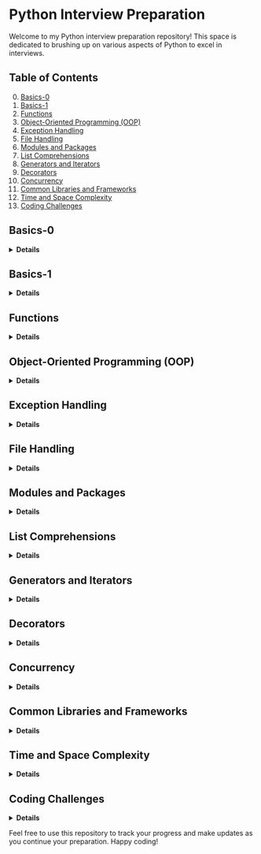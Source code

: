 # Python Interview Preparation

Welcome to my Python interview preparation repository! This space is dedicated to brushing up on various aspects of Python to excel in interviews.

## Table of Contents
0. [Basics-0](#basics-0)
1. [Basics-1](#basics-1)
2. [Functions](#functions)
3. [Object-Oriented Programming (OOP)](#object-oriented-programming-oop)
4. [Exception Handling](#exception-handling)
5. [File Handling](#file-handling)
6. [Modules and Packages](#modules-and-packages)
7. [List Comprehensions](#list-comprehensions)
8. [Generators and Iterators](#generators-and-iterators)
9. [Decorators](#decorators)
10. [Concurrency](#concurrency)
11. [Common Libraries and Frameworks](#common-libraries-and-frameworks)
12. [Time and Space Complexity](#time-and-space-complexity)
13. [Coding Challenges](#coding-challenges)

## Basics-0
<details>
<summary><strong> Details </strong></summary>

### What is Python, and how is it different from other programming languages?

:white_check_mark: **Answer:** Python is a high-level, interpreted programming language known for its <ins>readability</ins> and <ins>simplicity</ins>. It emphasizes code readability and allows programmers to express concepts in fewer lines of code than might be possible in languages such as C++ or Java. <ins>Python supports multiple programming paradigms, including procedural, object-oriented, and [functional programming](https://en.wikipedia.org/wiki/Functional_programming).</ins>

### Explain the differences between Python 2 and Python 3.

:white_check_mark: **Answer:** Python 2 and Python 3 are two major versions of the Python programming language. Python 3 was introduced as an upgrade to Python 2 with some significant changes to improve consistency and eliminate redundancy. Key differences include changes to print syntax (print is a function in Python 3), Unicode support, integer division, and various library updates. Python 2 reached its end of life on January 1, 2020, and developers are encouraged to use Python 3 for all new projects.

### What are the main features of Python?

:white_check_mark: **Answer:** Python has several key features:

- **Readability:** Python's syntax is clear and readable, making it an excellent language for beginners.
- **Versatility:** Python supports both procedural and object-oriented programming paradigms.
- **Interpretation:** It is an <ins>interpreted language</ins>, which means code execution occurs line by line.
- **Dynamic typing:** <ins>Variables are dynamically typed</ins, allowing flexibility.
- **Extensive libraries:** Python has a rich standard library and numerous third-party libraries, facilitating diverse applications.
- **Community support:** Python has a large, active community contributing to its development and providing support.

### What are the different data types in Python?

:white_check_mark: **Answer:** Python has various data types, including int (integer), str (string), float (floating-point), tuple, list, dict (dictionary), and bool (boolean).

### What is the output of (0, 1, 2, 3, (4, 5, 6), 7, 8, 9)[::2]

:white_check_mark: **Answer:** (0, 2, (4, 5, 6), 8) Certainly, the annotation [::2] is a slicing notation in Python that allows extracting a subsequence from a sequence (such as a list or tuple) by specifying three parameters separated by colons. The general form is start:stop:step, where: 
- start represents the starting index (inclusive).
- stop represents the ending index (exclusive).
- step represents the step or increment between selected elements.

### What is the output of (10, 20, 30, 40, 50)[::-2]?

:white_check_mark: **Answer:** (50, 30, 10). The notation [::-2] reverses the tuple and returns every second element. The [::-2] slice notation means to start from the end and move backwards by 2 steps. In this case, it starts from the end of the tuple and selects every second element moving towards the beginning.

### Output of l_numbers=[[]]*5, l_numbers[0].append(1)?

:white_check_mark: **Answer:** _l_numbers_ will be equal to [[1], [1], [1], [1], [1]]. When you multiply a list by a number, you get a list of references to the same elements. So, modifying one of them reflects on all.

### What is the difference between == and is in Python?

:white_check_mark: **Answer:** _==_ is a comparison operator that checks <ins>equality</ins> between the values of two objects.
_is_ is an identity operator that checks whether two variables <ins>refer to the same object in memory</ins>.


### What is the purpose of the single underscore “_” variable in Python?

:white_check_mark: **Answer:** In Python, the single underscore (_) has several conventional uses, and its purpose can depend on the context in which it is used. Here are some common cases: 
i) Placeholder for Unused Variables 
ii) Last Expression in an Interactive Interpreter
ii) "I don't care" in Unpacking ->  _, _, result = some_function_returning_a_tuple()

### Explain the concept behind dictionary in Python

:white_check_mark: **Answer:** In Python, a dictionary is a data structure that stores a collection of key-value pairs. Each key in a dictionary must be unique. You cannot have duplicate keys; if you try to use the same key more than once, the new value will overwrite the previous one.
Keys must be of a type that is <ins>immutable</ins>, meaning they cannot be changed after creation (e.g. you cannot use a list as key). Common examples of immutable types for keys include strings, numbers, and tuples.
Values in a dictionary can be of any data type, including numbers, strings, lists, or even other dictionaries (also mixed).
<ins>Dictionaries are mutable.</ins> Dictionaries provide fast and efficient lookups. 

### Difference between an expression and a statement in Python

:white_check_mark: **Answer:** A _statement_ is a complete line of code that performs an action. It's an executable unit that can include assignments, function calls, loops, conditionals, etc.
An _expression_ is any part of the code that evaluates to a value. It can be a combination of variables, operators, and function calls. 
An expression can also be a statement if it stands alone as a complete line of code. In some languages, expressions and statements are distinct, but in Python, many expressions can be used as statements.


### Difference between an array and list

:white_check_mark: **Answer:** 

1. **Data Type:**
   - **List:** Holds elements of different data types.
   - **Array:** Typically holds elements of the same data type.

2. **Memory Efficiency:**
   - **List:** More memory-efficient but less space-efficient.
   - **Array:** More space-efficient due to contiguous memory.

3. **Operations:**
   - **List:** Versatile with many built-in methods.
   - **Array:** Fewer built-in methods; specialized libraries like NumPy enhance functionality.

4. **Usage:**
   - **List:** General-purpose data storage and manipulation.
   - **Array:** Common in mathematical and scientific computations.

5. **Mutability:**
   - **List:** Mutable; elements can be changed after creation.
   - **Array:** Core arrays are mutable; NumPy arrays can be mutable or immutable.

In summary, lists offer flexibility, while arrays are more specialized for certain tasks, especially in scientific computing.


#### Data Types

- Understanding and working with various data types:
  ```python
  # Example
  num = 42
  name = "John"
  coordinates = (10.5, 20.0)
  
  # Everything from numbers, lists, strings, functions and classes are python objects.
  ```

#### Operators

- Utilizing operators for arithmetic, comparison, logical operations:
  ```python
  # Example
  result = 10 + 5  # Addition
  is_equal = (3 == 3)  # Comparison
  logical_result = True and False  # Logical AND
  ```

#### Variables

- Declaring and using variables to store values:
  ```python
  # Example
  age = 30
  message = f"My age is {age}."
  ```

#### Control Flow

- Implementing control flow structures such as if statements, loops:
  ```python
  # Example
  age = 30
  if age >= 18:
      print("You are an adult.")
  else:
      print("You are a minor.")
  
  # Loop example
  for i in range(5):
      print(i)
  ```

more examples in the file code/basics_0.py  

</details>

## Basics-1
<details>
<summary><strong> Details </strong></summary>

### What is mutable and immutable objects/data types in Python?

:white_check_mark: **Answer:** Mutation generally refers to 'change'. So when we say that an object is mutable or immutable we meant to say that the value of object can/cannot change.
When an object is created in Python, it is assigned a _type_ and an _id_. <ins> An object/data type is mutable if with the same id, the value of the object changes after the object is created. </ins>
**Mutable objects** in Python -- Objects that can change after creation. Lists, byte arrays, sets, and dictionaries.
**Immutable objects** in Python -- Numeric data types, strings, bytes, frozen sets, and tuples.


### What is the difference between list and tuples in Python?

:white_check_mark: **Answer:**
**Mutability** list is mutable and tuple is immutable. 
**Syntax definition**,
**Performance** List: Slower due to mutability and Tuple: Faster due to immutability
**Memory Consumption** List: Consumes more memory and  Tuple: More memory-efficient

### How is memory managed in Python?

:white_check_mark: **Answer:** Memory in Python is managed using a private heap space. The Python Memory Manager handles the allocation and deallocation of memory for objects. Garbage collection is employed to reclaim memory from unused objects.


### Explain shallow and deep copy in Python

:white_check_mark: **Answer:** In Python, a shallow copy creates a new object but does not clone nested objects. A deep copy, on the other hand, creates a new object and recursively clones all nested objects.


### Why Python generates a .pyc file even when it is an interpreted language?

:white_check_mark: **Answer:**# Python is both interpreted and compiled. When a .py file is executed, 
it goes through a compilation process called bytecode compilation.
The generated bytecode is platform-independent and stored in .pyc files to improve execution speed on subsequent runs.
.pyc files contain the compiled version of the Python source code, making it faster to load and execute.
When a .py file is imported, Python checks if a corresponding .pyc file exists and is newer. 
If not, it compiles the .py file into .pyc.

### How private varibles are declared in Python?

:white_check_mark: **Answer:** Python does not have anything called private member however by convention two underscore before a variable or function makes it private.

### Can _set_ have lists as elements?

:white_check_mark: **Answer:** No, a set in Python cannot have lists as elements. Sets are designed <ins> to store unique and immutable elements. </ins> Since lists are mutable (meaning their contents can be changed after they are created), they cannot be used as elements in a set.


</details>

## Functions
<details>
<summary><strong> Details </strong></summary>

### Explain briefly about lambda() and map() functions. 

:white_check_mark: **Answer:** <ins>Lambda()</ins> function mainly used to create a function without a name, 
it can receive any number of arguments, but can only have one expression.

<ins>Map()</ins> function takes a function and a list as input. 
Map() performs an operation on the entire list and return the result in a new list
(see example on functions.py).

### Difference between a class variable and instance variable.

:white_check_mark: **Answer:** In Python, class variables are shared among all instances of a class and have a global scope within the class.
Instance variables, declared with "self" inside methods or the constructor, 
are specific to each instance and have a local scope within that instance (see example on basics_1.py).

</details>

## Object-Oriented Programming (OOP)
<details>
<summary><strong> Details </strong></summary>

### What is monkey patching? How to use it in Python?

:white_check_mark: **Answer:** Monkey patching refers to dynamically modifying or extending a module or class at runtime, 
typically to alter behavior or add features (see example on object_oriented_programming.py).


### What is the difference between staticmethod and classmethod?

:white_check_mark: **Answer:** The key difference lies in how they are bound to the class. `staticmethod` is bound to the class and takes no special first argument, 
while `classmethod` is bound to the class and takes the class as its first argument (see example on object_oriented_programming.py).


### Explain Singleton class and its uses?

:white_check_mark: **Answer:** A Singleton class ensures that only one instance of the class is created and provides a global point of access to that instance. 
It is often used when exactly one object is needed for coordination or to control actions (see example on object_oriented_programming.py).

### Explain Meta Classes in Python. 

:white_check_mark: **Answer:** Meta-classes in Python are classes that define the behavior of other classes, 
commonly known as class factories. They allow customization and modification of class creation, 
often used to enforce coding standards or add specific behaviors to classes (see example on object_oriented_programming.py).

### Explain Abstract Classes and its uses.

:white_check_mark: **Answer:** Abstract classes in Python are classes that cannot be instantiated and typically include abstract methods 
that must be implemented by their subclasses. 
They serve as a blueprint for other classes and ensure that certain methods are implemented by concrete classes (see example on object_oriented_programming.py).


# Explain object creation process in detail. Which method is called first?

:white_check_mark: **Answer:** During object creation in Python, the class is defined with its attributes and methods. 
Memory is allocated for the object. Optionally, the __new__ method is called to create and return the object. 
Subsequently, the __init__ method is invoked to initialize the object's attributes.


### Explain inheritance in Python.

:white_check_mark: **Answer:** <ins>Inheritance</ins> is a fundamental concept in object-oriented programming (OOP) that allows a class 
(subclass or derived class) to inherit attributes and methods from another class (base class or parent class). 
This promotes code reuse and the creation of a hierarchy of classes.

### What is MRO in Python? How does it work?

:white_check_mark: **Answer:** <ins>MRO stands for Method Resolution Order</ins> in Python. It is a mechanism that determines the order in which 
classes are searched when looking for a method in a class hierarchy. 
This becomes particularly important in the context of multiple inheritance, where a class can inherit from 
multiple parent classes.

</details>

## Exception Handling
<details>
<summary><strong> Details </strong></summary>

### Explain exception handling in Python.

:white_check_mark: **Answer:** Exception handling in Python is a way to deal with errors during program execution. 
When an <ins>error</ins> occurs, it disrupts the normal flow, and to prevent crashes, 
we use <ins>try</ins>, <ins>except</ins>, and <ins>finally</ins> blocks (see example on exception_handling.py).

### Is there a sequence in defining exceptions in except block for exception handling?

:white_check_mark: **Answer:** Yes, there is a sequence when defining exceptions in the <ins>except</ins> block for exception handling in Python. 
The order matters. The <ins>except</ins> blocks are evaluated from top to bottom, 
and the first block that matches the raised exception is executed. 

</details>

## File Handling
<details>
<summary><strong> Details </strong></summary>

### How would you load large data file in Python?

:white_check_mark: **Answer:** Read the file in smaller chunks rather than loading the entire file into memory at once.
If dealing with tabular data, use the Pandas library with the <ins>chunksize</ins> parameter to read data in chunks.
Alternatively, consider using the Dask library, which enables working with datasets larger than memory by parallelizing operations.

</details>

## Modules and Packages
<details>
<summary><strong> Details </strong></summary>

### What's the difference between a Python module and a Python package?

:white_check_mark: **Answer:** A module is a single Python file, while a package is a collection of modules organized in a directory structure. 
Packages provide a way to structure and organize related functionality in a more hierarchical and systematic manner. 
It contains an additional __init__.py file, which signifies that the directory should be treated as a package.
Packages help manage larger codebases by grouping related functionality.

</details>

## List Comprehensions
<details>
<summary><strong> Details </strong></summary>

### Which is faster, list comprehension or for loop?

:white_check_mark: **Answer:** In general, list comprehensions are often faster than traditional for loops in Python. 
List comprehensions are a more concise and optimized way to create lists.

</details>

## Generators and Iterators
<details>
<summary><strong> Details </strong></summary>

### Explain Generators and use case of it.

:white_check_mark: **Answer:** Generators in Python are a way to create iterators in a more memory-efficient and lazy-evaluation manner. 
Unlike lists, which store all elements in memory at once, generators produce values on-the-fly as needed.
Created using functions with the `yield` keyword. Preserve the state between calls. Only produce values when requested.
Suitable for iterating over large datasets without loading everything into memory.
Generators can represent infinite sequences, such as streaming data or mathematical sequences
(see example on generators_iterators.py). 


### What is an iterator? How is iterator is different from a generator?

:white_check_mark: **Answer:** An iterator in Python is an object that implements the methods __iter__() and __next__(). 
The __iter__() method returns the iterator object itself, and the __next__() method returns the next value from the iterator. 
When there are no more items to return, the __next__() method should raise the StopIteration exception.
<ins>A generator, on the other hand, is a special type of iterator.</ins>
It is created using a function with the yield keyword. 
The yield statement not only returns a value to the caller but also preserves the state of the function.
The function is paused at the yield statement, and the next time next() is called, it resumes execution from that point.
Iterators may need to manually maintain and update their state.  Generators automatically maintain their state between calls using the yield statement.
Iterators may require more memory as they need to store the entire state explicitly. Generators are memory-efficient because they produce values on-the-fly and maintain their state implicitly.


</details>

## Decorators
<details>
<summary><strong> Details </strong></summary>

### Explain a Decorator in Python. 
:white_check_mark: **Answer:** A decorator in Python is a design pattern that allows you to extend or modify the behavior 
of functions or methods without modifying their actual code.
A decorator is a function that takes another function as an argument and extends the behavior of the latter function.
Python has several built-in decorators, such as @property, @staticmethod, and @classmethod, 
which are used for specific purposes in classes (see example on decorators.py).


### Explain Closures in Python.

:white_check_mark: **Answer:** The closures in Python provide a powerful way to create functions with persistent state and encapsulation, 
enhancing modularity and supporting advanced programming patterns.
Closures involve nested functions, 
where one function (the inner function) is defined inside another function (the outer function). 
The inner function has access to the variables of the outer function, even after the outer function has finished execution.

### How to make a chain of function decorators?

:white_check_mark: **Answer:** To create a chain of function decorators in Python, you can apply multiple decorators to a single function
by stacking them using the @decorator syntax. Decorators are applied in the order they appear, from bottom to top. 
Each decorator modifies the behavior of the function sequentially (see example on decorators.py).


</details>

## Concurrency
<details>
<summary><strong> Details </strong></summary>

### Explain threading in Python. 

:white_check_mark: **Answer:** Threading in Python refers to the concurrent execution of threads, which are smaller units of a process 
that shares the same memory space with other threads in a process.
Threads allow a program to execute multiple operations concurrently, making it useful for tasks that can be performed 
independently. Python provides a `threading` module to work with threads.
The threading module in Python provides a high-level interface for creating and managing threads (see example on concurrency.py).

### What is a global interpreter lock (GIL)?

:white_check_mark: **Answer:** The Global Interpreter Lock (GIL) in CPython ensures that only one thread can run Python code at a time in a process. 
This affects the performance of multithreading, especially in tasks that use a lot of CPU. 
The GIL simplifies memory management but can limit performance. 
For CPU-heavy tasks, using the multiprocessing module is often better than using threads because of the GIL. 
While the GIL simplifies memory management, it can hinder true parallelism. 
Other Python implementations like PyPy try to overcome this limitation with different concurrency strategies.

### Explain the difference between Multithreading vs. Multiprocessing.

:white_check_mark: **Answer:**  <ins>Multithreading</ins> involves the concurrent execution of multiple threads within the same process.
Threads **share the same memory space**, allowing them to communicate more easily.
<ins>Use Cases:</ins> Multithreading is suitable for I/O-bound tasks where threads spend time waiting for 
external operations (e.g., reading or writing to files, network operations).

<ins>Multiprocessing</ins> involves the concurrent execution of multiple processes, each with its own memory space.
Processes run independently and do **not share memory space** by default (communication more challenging).
The GIL is not present in multiprocessing, allowing true parallelism in CPU-bound tasks.
<ins>Use Cases:</ins> Multiprocessing is suitable for CPU-bound tasks that require significant computation, 
as it allows parallel execution on multiple cores (see example on concurrency.py).

</details>

## Common Libraries and Frameworks
<details>
<summary><strong> Details </strong></summary>


**NumPy:** Essential for numerical operations in Python, NumPy provides efficient arrays and mathematical functions, forming the foundation for scientific computing and data analysis.

**Pandas:** A powerful data manipulation and analysis library, Pandas simplifies working with structured data through its DataFrame object, making tasks like cleaning, exploring, and transforming data intuitive and efficient.

**Matplotlib:** As a versatile plotting library, Matplotlib enables the creation of high-quality visualizations, including line plots, scatter plots, histograms, and more, aiding in the interpretation and communication of data patterns.

**Scikit-learn:** A user-friendly machine learning library, Scikit-learn offers tools for classification, regression, clustering, and more, making it accessible for both beginners and experts in the field.

**Django:** A high-level web framework, Django simplifies web development by providing an organized structure, an ORM for database interactions, and built-in features like authentication, making it ideal for building robust and scalable web applications.

**Flask:** Known for its simplicity, Flask is a lightweight web framework that facilitates rapid development of web applications with minimal boilerplate code, making it suitable for small to medium-sized projects.

**TensorFlow:** Google's open-source machine learning library, TensorFlow supports the development of deep learning models, providing a comprehensive ecosystem for building and deploying machine learning applications.

**PyTorch:** Widely used for deep learning, PyTorch offers dynamic computational graphs and a flexible framework, making it popular among researchers and practitioners for tasks such as image recognition and natural language processing.

**Beautiful Soup:** A web scraping library, Beautiful Soup simplifies the extraction of data from HTML and XML files, providing a Pythonic way to navigate and search the parsed content of web pages.

**Requests:** A straightforward HTTP library, Requests simplifies making HTTP requests in Python, allowing for easy interaction with web APIs and retrieval of data from the internet.

</details>

## Time and Space Complexity
<details>
<summary><strong> Details </strong></summary>

:white_check_mark: **Time Complexity**:
Time complexity measures the amount of time an algorithm takes to complete based on the input size. It's expressed using Big O notation. Common time complexities:

**O(1) - Constant Time:** Operations take the same time regardless of the input size, like accessing an element in an array.

**O(log n) - Logarithmic Time:** Often seen in binary search, where the algorithm halves the input size in each step.

**O(n) - Linear Time:** The running time grows linearly with the input size, like iterating through a list.

**O(n log n) - Linearithmic Time:** Common in efficient sorting algorithms like mergesort and heapsort.

**O(n^2) - Quadratic Time:** Found in algorithms with nested iterations, like bubble sort.

**O(2^n) - Exponential Time:** Typically seen in recursive algorithms where each step doubles the amount of work.

:white_check_mark: **Space Complexity:**
Space complexity measures the amount of memory an algorithm uses relative to the input size. It's also expressed using Big O notation.

**O(1) - Constant Space:** The algorithm uses a fixed amount of memory, irrespective of the input size.

**O(n) - Linear Space:** The space required grows linearly with the input size.

**O(n^2) - Quadratic Space:** The space required grows with the square of the input size.

**O(log n) - Logarithmic Space:** Space grows logarithmically with the input size.

Understanding time and space complexity helps in choosing the right algorithms for different scenarios, balancing efficiency and resource usage.

</details>

## Coding Challenges
<details>
<summary><strong> Details </strong></summary>

:white_check_mark: Here are some popular platforms where you can practice coding challenges:

- **[LeetCode](https://leetcode.com):** Offers a vast collection of coding challenges categorized by difficulty and topic. It's widely used for technical interview preparation.

- **[HackerRank](https://hackerrank.com):** Provides a variety of challenges in domains like algorithms, data structures, artificial intelligence, databases, and more. It's known for its structured learning paths.

- **[CodeSignal](https://codesignal.com):** Focuses on preparing for coding interviews with a wide range of challenges. It also offers interview practice with real companies.

- **[Codewars](https://codewars.com):** A platform where users can train on coding challenges known as "kata" in a variety of programming languages.

- **[Exercism](https://exercism.io):** Offers coding exercises to practice various programming languages. It emphasizes mentorship, allowing users to get feedback on their solutions.

- **[TopCoder](https://topcoder.com):** Known for competitive programming challenges, TopCoder covers algorithmic and mathematical problems.

- **[GeeksforGeeks](https://geeksforgeeks.org):** Focuses on computer science topics and includes a wide range of coding challenges related to algorithms, data structures, and interview preparation.

- **[InterviewBit](https://interviewbit.com):** Designed specifically for interview preparation, it provides challenges based on real interview questions from top tech companies.

- **[Project Euler](https://projecteuler.net):** Features mathematical and computational problems designed to be solved with computer programs. It's great for honing both math and programming skills.

- **[Google Code Jam](https://codingcompetitions.withgoogle.com/codejam):** Google's coding competition platform, which hosts annual coding contests with challenging algorithmic problems.

</details>




Feel free to use this repository to track your progress and make updates as you continue your preparation. Happy coding!
